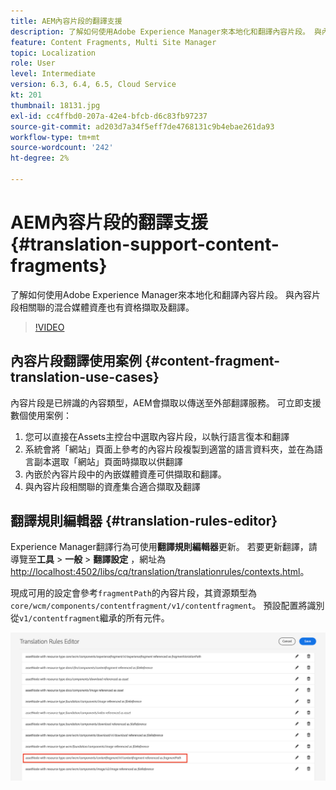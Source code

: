 ```yaml
---
title: AEM內容片段的翻譯支援
description: 了解如何使用Adobe Experience Manager來本地化和翻譯內容片段。 與內容片段相關聯的混合媒體資產也有資格擷取及翻譯。
feature: Content Fragments, Multi Site Manager
topic: Localization
role: User
level: Intermediate
version: 6.3, 6.4, 6.5, Cloud Service
kt: 201
thumbnail: 18131.jpg
exl-id: cc4ffbd0-207a-42e4-bfcb-d6c83fb97237
source-git-commit: ad203d7a34f5eff7de4768131c9b4ebae261da93
workflow-type: tm+mt
source-wordcount: '242'
ht-degree: 2%

---
```


# AEM內容片段的翻譯支援 {#translation-support-content-fragments}

了解如何使用Adobe Experience Manager來本地化和翻譯內容片段。 與內容片段相關聯的混合媒體資產也有資格擷取及翻譯。

>[!VIDEO](https://video.tv.adobe.com/v/18131/?quality=12&learn=on)

## 內容片段翻譯使用案例 {#content-fragment-translation-use-cases}

內容片段是已辨識的內容類型，AEM會擷取以傳送至外部翻譯服務。 可立即支援數個使用案例：

1. 您可以直接在Assets主控台中選取內容片段，以執行語言復本和翻譯
2. 系統會將「網站」頁面上參考的內容片段複製到適當的語言資料夾，並在為語言副本選取「網站」頁面時擷取以供翻譯
3. 內嵌於內容片段中的內嵌媒體資產可供擷取和翻譯。
4. 與內容片段相關聯的資產集合適合擷取及翻譯

## 翻譯規則編輯器 {#translation-rules-editor}

Experience Manager翻譯行為可使用&#x200B;**翻譯規則編輯器**&#x200B;更新。 若要更新翻譯，請導覽至&#x200B;**工具** > **一般** > **翻譯設定** ，網址為[http://localhost:4502/libs/cq/translation/translationrules/contexts.html](http://localhost:4502/libs/cq/translation/translationrules/contexts.html)。

現成可用的設定會參考`fragmentPath`的內容片段，其資源類型為`core/wcm/components/contentfragment/v1/contentfragment`。 預設配置將識別從`v1/contentfragment`繼承的所有元件。

![翻譯規則編輯器](assets/translation-configuration.png)

